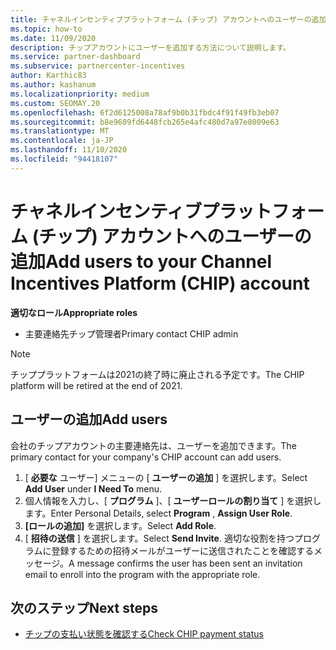 ```yaml
---
title: チャネルインセンティブプラットフォーム (チップ) アカウントへのユーザーの追加
ms.topic: how-to
ms.date: 11/09/2020
description: チップアカウントにユーザーを追加する方法について説明します。
ms.service: partner-dashboard
ms.subservice: partnercenter-incentives
author: Karthic83
ms.author: kashanum
ms.localizationpriority: medium
ms.custom: SEOMAY.20
ms.openlocfilehash: 6f2d6125008a78af9b0b31fbdc4f91f49fb3eb07
ms.sourcegitcommit: b8e9609fd6448fcb265e4afc480d7a97e8009e63
ms.translationtype: MT
ms.contentlocale: ja-JP
ms.lasthandoff: 11/10/2020
ms.locfileid: "94418107"
---
```

# <a name="add-users-to-your-channel-incentives-platform-chip-account"></a><span data-ttu-id="d64bb-103">チャネルインセンティブプラットフォーム (チップ) アカウントへのユーザーの追加</span><span class="sxs-lookup"><span data-stu-id="d64bb-103">Add users to your Channel Incentives Platform (CHIP) account</span></span>

<span data-ttu-id="d64bb-104">**適切なロール**</span><span class="sxs-lookup"><span data-stu-id="d64bb-104">**Appropriate roles**</span></span>

- <span data-ttu-id="d64bb-105">主要連絡先チップ管理者</span><span class="sxs-lookup"><span data-stu-id="d64bb-105">Primary contact CHIP admin</span></span>
 
>[!NOTE]
><span data-ttu-id="d64bb-106">チッププラットフォームは2021の終了時に廃止される予定です。</span><span class="sxs-lookup"><span data-stu-id="d64bb-106">The CHIP platform will be retired at the end of 2021.</span></span>

## <a name="add-users"></a><span data-ttu-id="d64bb-107">ユーザーの追加</span><span class="sxs-lookup"><span data-stu-id="d64bb-107">Add users</span></span>

<span data-ttu-id="d64bb-108">会社のチップアカウントの主要連絡先は、ユーザーを追加できます。</span><span class="sxs-lookup"><span data-stu-id="d64bb-108">The primary contact for your company's CHIP account can add users.</span></span>

1. <span data-ttu-id="d64bb-109">[ **必要な** ユーザー] メニューの [ **ユーザーの追加** ] を選択します。</span><span class="sxs-lookup"><span data-stu-id="d64bb-109">Select **Add User** under **I Need To** menu.</span></span>
2. <span data-ttu-id="d64bb-110">個人情報を入力し、[ **プログラム** ]、[ **ユーザーロールの割り当て** ] を選択します。</span><span class="sxs-lookup"><span data-stu-id="d64bb-110">Enter Personal Details, select **Program** , **Assign User Role**.</span></span>
3. <span data-ttu-id="d64bb-111">**[ロールの追加]** を選択します。</span><span class="sxs-lookup"><span data-stu-id="d64bb-111">Select **Add Role**.</span></span>
4. <span data-ttu-id="d64bb-112">[ **招待の送信** ] を選択します。</span><span class="sxs-lookup"><span data-stu-id="d64bb-112">Select **Send Invite**.</span></span>
<span data-ttu-id="d64bb-113">適切な役割を持つプログラムに登録するための招待メールがユーザーに送信されたことを確認するメッセージ。</span><span class="sxs-lookup"><span data-stu-id="d64bb-113">A message confirms the user has been sent an invitation email to enroll into the program with the appropriate role.</span></span>

## <a name="next-steps"></a><span data-ttu-id="d64bb-114">次のステップ</span><span class="sxs-lookup"><span data-stu-id="d64bb-114">Next steps</span></span>

- [<span data-ttu-id="d64bb-115">チップの支払い状態を確認する</span><span class="sxs-lookup"><span data-stu-id="d64bb-115">Check CHIP payment status</span></span>](chip-payment-status.md)